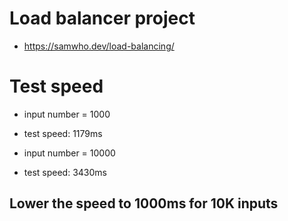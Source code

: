 # Load balancer project

- https://samwho.dev/load-balancing/

# Test speed

- input number = 1000
- test speed: 1179ms

- input number = 10000
- test speed: 3430ms

## Lower the speed to 1000ms for 10K inputs
